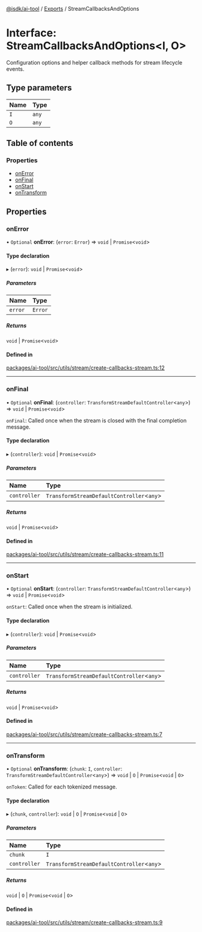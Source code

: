[@isdk/ai-tool](../README.md) / [Exports](../modules.md) / StreamCallbacksAndOptions

# Interface: StreamCallbacksAndOptions\<I, O\>

Configuration options and helper callback methods for stream lifecycle events.

## Type parameters

| Name | Type |
| :------ | :------ |
| `I` | `any` |
| `O` | `any` |

## Table of contents

### Properties

- [onError](StreamCallbacksAndOptions.md#onerror)
- [onFinal](StreamCallbacksAndOptions.md#onfinal)
- [onStart](StreamCallbacksAndOptions.md#onstart)
- [onTransform](StreamCallbacksAndOptions.md#ontransform)

## Properties

### onError

• `Optional` **onError**: (`error`: `Error`) => `void` \| `Promise`\<`void`\>

#### Type declaration

▸ (`error`): `void` \| `Promise`\<`void`\>

##### Parameters

| Name | Type |
| :------ | :------ |
| `error` | `Error` |

##### Returns

`void` \| `Promise`\<`void`\>

#### Defined in

[packages/ai-tool/src/utils/stream/create-callbacks-stream.ts:12](https://github.com/isdk/ai-tool.js/blob/c2cbe6039817535b740ff3ca5f97829770039649/src/utils/stream/create-callbacks-stream.ts#L12)

___

### onFinal

• `Optional` **onFinal**: (`controller`: `TransformStreamDefaultController`\<`any`\>) => `void` \| `Promise`\<`void`\>

`onFinal`: Called once when the stream is closed with the final completion message.

#### Type declaration

▸ (`controller`): `void` \| `Promise`\<`void`\>

##### Parameters

| Name | Type |
| :------ | :------ |
| `controller` | `TransformStreamDefaultController`\<`any`\> |

##### Returns

`void` \| `Promise`\<`void`\>

#### Defined in

[packages/ai-tool/src/utils/stream/create-callbacks-stream.ts:11](https://github.com/isdk/ai-tool.js/blob/c2cbe6039817535b740ff3ca5f97829770039649/src/utils/stream/create-callbacks-stream.ts#L11)

___

### onStart

• `Optional` **onStart**: (`controller`: `TransformStreamDefaultController`\<`any`\>) => `void` \| `Promise`\<`void`\>

`onStart`: Called once when the stream is initialized.

#### Type declaration

▸ (`controller`): `void` \| `Promise`\<`void`\>

##### Parameters

| Name | Type |
| :------ | :------ |
| `controller` | `TransformStreamDefaultController`\<`any`\> |

##### Returns

`void` \| `Promise`\<`void`\>

#### Defined in

[packages/ai-tool/src/utils/stream/create-callbacks-stream.ts:7](https://github.com/isdk/ai-tool.js/blob/c2cbe6039817535b740ff3ca5f97829770039649/src/utils/stream/create-callbacks-stream.ts#L7)

___

### onTransform

• `Optional` **onTransform**: (`chunk`: `I`, `controller`: `TransformStreamDefaultController`\<`any`\>) => `void` \| `O` \| `Promise`\<`void` \| `O`\>

`onToken`: Called for each tokenized message.

#### Type declaration

▸ (`chunk`, `controller`): `void` \| `O` \| `Promise`\<`void` \| `O`\>

##### Parameters

| Name | Type |
| :------ | :------ |
| `chunk` | `I` |
| `controller` | `TransformStreamDefaultController`\<`any`\> |

##### Returns

`void` \| `O` \| `Promise`\<`void` \| `O`\>

#### Defined in

[packages/ai-tool/src/utils/stream/create-callbacks-stream.ts:9](https://github.com/isdk/ai-tool.js/blob/c2cbe6039817535b740ff3ca5f97829770039649/src/utils/stream/create-callbacks-stream.ts#L9)
